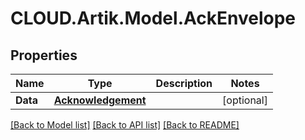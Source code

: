 # CLOUD.Artik.Model.AckEnvelope
## Properties

Name | Type | Description | Notes
------------ | ------------- | ------------- | -------------
**Data** | [**Acknowledgement**](Acknowledgement.md) |  | [optional] 

[[Back to Model list]](../README.md#documentation-for-models) [[Back to API list]](../README.md#documentation-for-api-endpoints) [[Back to README]](../README.md)

